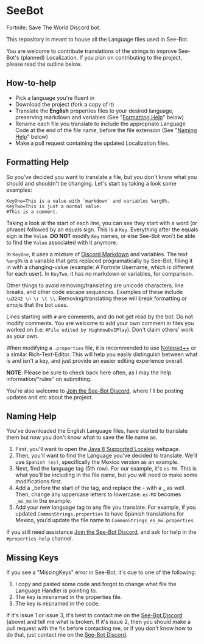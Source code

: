 # SeeBot
Fortnite: Save The World Discord bot.

This repository is meant to house all the Language files used in See-Bot.

You are welcome to contribute translations of the strings to improve See-Bot's (planned) Localization. If you plan on contributing to the project, please read the outline below.

## How-to-help
- Pick a language you're fluent in
- Download the project (fork a copy of it)
- Translate the **English** properties files to your desired language, preserving markdown and variables (See "[Formatting Help](#formatting-help)" below)
- Rename each file you translate to include the appropriate Language Code at the end of the file name, before the file extension (See "[Naming Help](#naming-help)" below)
- Make a pull request containing the updated Localization files.

## Formatting Help
So you've decided you want to translate a file, but you don't know what you should and shouldn't be changing.
Let's start by taking a look some examples:
```
KeyOne=This is a value with `markdown` and variables %arg0%.
KeyTwo=This is just a normal value.
#This is a comment.
```
Taking a look at the start of each line, you can see they start with a word (or phrase) followed by an equals sign. This is a `Key`. Everything after the equals sign is the `Value`. **DO NOT** modify `Key` names, or else See-Bot won't be able to find the `Value` associated with it anymore.

In `KeyOne`, it uses a mixture of [Discord Markdown](https://support.discord.com/hc/en-us/articles/210298617-Markdown-Text-101-Chat-Formatting-Bold-Italic-Underline-) and variables. The text `%arg0%` is a variable that gets replaced programatically by See-Bot, filling it in with a changing-value (example: A Fortnite Username, which is different for each user).
In `KeyTwo`, it has no markdown or variables, for comparison.

Other things to avoid removing/translating are unicode characters, line breaks, and other code escape sequences. Examples of these include `\u3242 \n \r \t \\`. Removing/translating these will break formatting or emojis that the bot uses.

Lines starting with `#` are comments, and do not get read by the bot. Do not modify comments. You are welcome to add your own comment in files you worked on (i.e: `#File edited by HighHowDoIPlay`). Don't claim others' work as your own.

When modifying a `.properties` file, it is recommended to use [Notepad++](https://notepad-plus-plus.org/downloads/) or a similar Rich-Text-Editor. This will help you easily distinguish between what is and isn't a key, and just provide an easier editing experience overall.

**NOTE**: Please be sure to check back here often, as I may the help information/"rules" on submitting.

You're also welcome to [Join the See-Bot Discord](https://discord.gg/F7musYd), where I'll be posting updates and etc about the project.

## Naming Help

You've downloaded the English Language files, have started to translate them but now you don't know what to save the file name as.

1. First, you'll want to open the [Java 8 Supported Locales](https://www.oracle.com/java/technologies/javase/java8locales.html) webpage.
2. Then, you'll want to find the Language you've decided to translate. We'll use `Spanish (es)`, specifically the Mexico version as an example.
3. Next, find the language tag (5th row). For our example, it's `es-MX`. This is what you'll be including in the file name, but you will need to make some modifications first.
4. Add a \_before the start of the tag, and replace the - with a \_ as well. Then, change any uppercase letters to lowercase. `es-MX` becomes `_es_mx` in the example.
5. Add your new language tag to any file you translate. For example, if you updated `CommonStrings.properties` to have Spanish translations for Mexico, you'd update the file name to `CommonStrings_es_mx.properties`.

If you still need assistance [Join the See-Bot Discord](https://discord.gg/F7musYd), and ask for help in the `#properties-help` channel.

## Missing Keys
If you see a "MissingKeys" error in See-Bot, it's due to one of the following:
1. I copy and pasted some code and forgot to change what file the Language Handler is pointing to.
2. The key is misnamed in the properties file.
3. The key is misnamed in the code.

If it's issue 1 or issue 3, it's best to contact me on the [See-Bot Discord](https://discord.gg/F7musYd) (above) and tell me what is broken.
If it's issue 2, then you should make a pull request with the fix before contacting me, or if you don't know how to do that, just contact me on the [See-Bot Discord](https://discord.gg/F7musYd).

